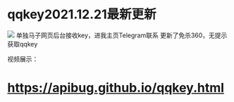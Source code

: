 # qqkey2021.12.21最新更新
![](https://github.com/w0ai1uo/qqkey/blob/master/1.png)
单独马子网页后台接收key，进我主页Telegram联系
更新了免杀360，无提示获取qqkey

视频展示：
# https://apibug.github.io/qqkey.html
